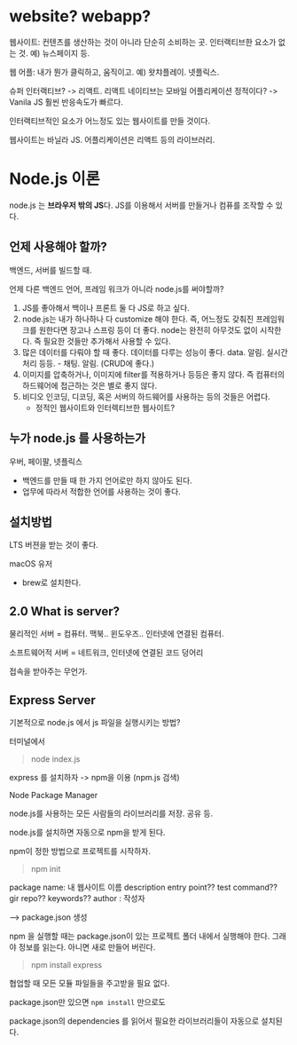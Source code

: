 # website? webapp?

웹사이트: 컨텐츠를 생산하는 것이 아니라 단순히 소비하는 곳. 인터랙티브한 요소가 없는 것. 예) 뉴스페이지 등.

웹 어플: 내가 뭔가 클릭하고, 움직이고. 예) 왓챠플레이. 넷플릭스.

슈퍼 인터랙티브? -> 리액트.
리액트 네이티브는 모바일 어플리케이션
정적이다? -> Vanila JS 훨씬 반응속도가 빠르다.

인터랙티브적인 요소가 어느정도 있는 웹사이트를 만들 것이다. 

웹사이트는 바닐라 JS. 어플리케이션은 리액트 등의 라이브러리.

# Node.js 이론

node.js 는 **브라우저 밖의 JS**다. JS를 이용해서 서버를 만들거나 컴퓨를 조작할 수 있다.

## 언제 사용해야 할까?

백엔드, 서버를 빌드할 때.

언제 다른 백엔드 언어, 프레임 워크가 아니라 node.js를 써야할까?

1. JS를 좋아해서 백이나 프론트 둘 다 JS로 하고 싶다.
2. node.js는 내가 하나하나 다 customize 해야 한다. 즉, 어느정도 갖춰진 프레임워크를 원한다면 장고나 스프링 등이 더 좋다. node는 완전히 아무것도 없이 시작한다. 즉 필요한 것들만 추가해서 사용할 수 있다. 
3. 많은 데이터를 다뤄야 할 때 좋다. 데이터를 다루는 성능이 좋다. data. 알림. 실시간 처리 등등. - 채팅. 알림. (CRUD에 좋다.)
4. 이미지를 압축하거나, 이미지에 filter를 적용하거나 등등은 좋지 않다. 즉 컴퓨터의 하드웨어에 접근하는 것은 별로 좋지 않다. 
5. 비디오 인코딩, 디코딩, 혹은 서버의 하드웨어를 사용하는 등의 것들은 어렵다. 
    - 정적인 웹사이트와 인터렉티브한 웹사이트?

## 누가 node.js 를 사용하는가

우버, 페이팔, 넷플릭스

- 백엔드를 만들 때 한 가지 언어로만 하지 않아도 된다.
- 업무에 따라서 적합한 언어를 사용하는 것이 좋다.

## 설치방법

LTS 버젼을 받는 것이 좋다.

macOS 유저
- brew로 설치한다.

## 2.0 What is server?

물리적인 서버 = 컴퓨터. 맥북.. 윈도우즈.. 인터넷에 연결된 컴퓨터.

소프트웨어적 서버 = 네트워크, 인터넷에 연결된 코드 덩어리

접속을 받아주는 무언가.

## Express Server

기본적으로 node.js 에서 js 파일을 실행시키는 방법?

터미널에서

> node index.js

express 를 설치하자 -> npm을 이용 (npm.js 검색)

Node Package Manager

node.js를 사용하는 모든 사람들의 라이브러리를 저장. 공유 등.

node.js를 설치하면 자동으로 npm을 받게 된다.

npm이 정한 방법으로 프로젝트를 시작하자.

> npm init

package name: 내 웹사이트 이름
description
entry point??
test command??
gir repo??
keywords??
author : 작성자

--> package.json 생성

npm 을 실행할 때는 package.json이 있는 프로젝트 폴더 내에서 실행해야 한다. 그래야 정보를 읽는다. 아니면 새로 만들어 버린다.

> npm install express

협업할 때 모든 모듈 파일들을 주고받을 필요 없다. 

package.json만 있으면 `npm install` 만으로도

package.json의 dependencies 를 읽어서 필요한 라이브러리들이 자동으로 설치된다.

